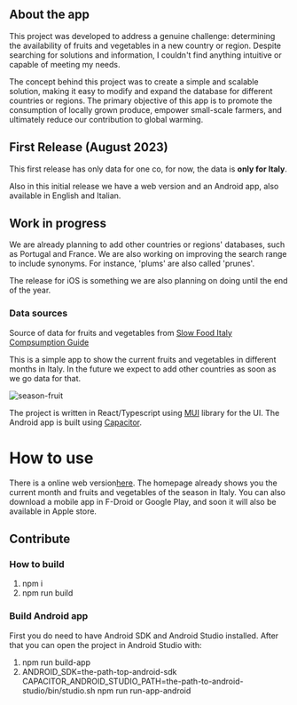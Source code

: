 ## About the app
This project was developed to address a genuine challenge: determining the availability of fruits and vegetables in a new country or region. Despite searching for solutions and information, I           couldn't find anything intuitive or capable of meeting my needs.
       
The concept behind this project was to create a simple and scalable solution, making it easy to modify and expand the database for different countries or regions. The primary objective of this app is to promote the consumption of locally grown produce, empower small-scale farmers, and ultimately reduce our contribution to global warming.

## First Release (August 2023)

This first release has only data for one co, for now, the data is **only for Italy**. 

Also in this initial release we have a web version and an Android app, also available in English and Italian. 

## Work in progress

We are already planning to add other countries or regions' databases, such as Portugal and France. 
We are also working on improving the search range to include synonyms. For instance, 'plums' are also called 'prunes'.

The release for iOS is something we are also planning on doing until the end of the year.

### Data sources
Source of data for fruits and vegetables from [Slow Food Italy](https://www.slowfood.it/guide-al-consumo/) [Compsumption Guide](https://www.slowfood.it/wp-content/uploads/blu_facebook_uploads/2014/09/ita_guida_consumo_b.pdf)

<!-- Source for mushrooms from [Greenme](https://www.greenme.it/salute-e-alimentazione/mangiare-sostenibile/funghi-stagionalita/) -->

This is a simple app to show the current fruits and vegetables in different months in Italy.
In the future we expect to add other countries as soon as we go data for that.

![season-fruit](https://github.com/fuzue/seasonfood/assets/272892/7956b59e-074a-4a27-ba7c-3f1d00c8897c)

The project is written in React/Typescript using [MUI](https://mui.com/) library for the UI. The Android app is built using [Capacitor](https://capacitorjs.com/).

# How to use

There is a online web version[here](https://fuzue.tech/seasonalfood/). The homepage already shows you the current month and fruits and vegetables of the season in Italy. You can also download a mobile app  in F-Droid or Google Play, and soon it will also be available in Apple store.

## Contribute

### How to build

1. npm i
2. npm run build

### Build Android app

First you do need to have Android SDK and Android Studio installed. After that you can open the project in Android Studio with:

1. npm run build-app
2. ANDROID_SDK=the-path-top-android-sdk CAPACITOR_ANDROID_STUDIO_PATH=the-path-to-android-studio/bin/studio.sh npm run run-app-android





